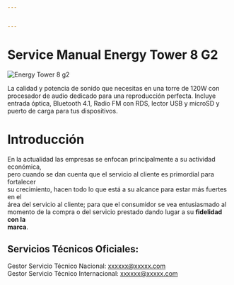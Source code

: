 ```yaml
---


---
```


<h1 id="service-manual-energy-tower-8-g2">Service Manual Energy Tower 8 G2</h1>
<p><img src="http://energysistem/energysistem/images/productos/42931/1_.V1505810081._.jpg" alt="Energy Tower 8 g2"></p>
<p>La calidad y potencia de sonido que necesitas en una torre de 120W con procesador de audio dedicado para una reproducción perfecta. Incluye entrada óptica, Bluetooth 4.1, Radio FM con RDS, lector USB y microSD y puerto de carga para tus dispositivos.</p>
<h1 id="introducción">Introducción</h1>
<p>En la actualidad las empresas se enfocan principalmente a su actividad económica,<br>
pero  cuando  se  dan  cuenta  que  el  servicio  al  cliente  es  primordial  para  fortalecer<br>
su  crecimiento,  hacen  todo  lo  que  está  a  su  alcance  para  estar  más  fuertes  en  el<br>
área  del  servicio  al  cliente;  para  que  el  consumidor  se  vea  entusiasmado  al<br>
momento  de  la  compra  o  del  servicio  prestado  dando  lugar  a  su  <strong>fidelidad  con  la<br>
marca</strong>.</p>
<h2 id="servicios-técnicos-oficiales">Servicios Técnicos Oficiales:</h2>
<p>Gestor Servicio Técnico Nacional: <a href="mailto:xxxxxx@xxxxx.com">xxxxxx@xxxxx.com</a><br>
Gestor Servicio Técnico Internacional: <a href="mailto:xxxxxx@xxxxx.com">xxxxxx@xxxxx.com</a></p>

